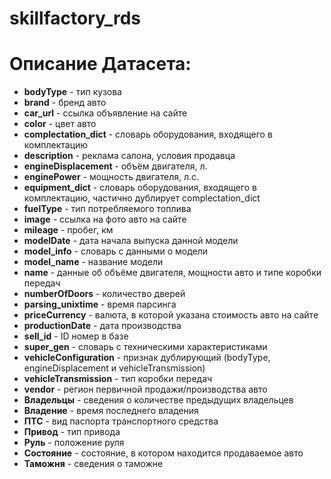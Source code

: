 # skillfactory_rds

# Описание Датасета:
- **bodyType** - тип кузова
- **brand** - бренд авто
- **car_url** - ссылка объявление на сайте
- **color** - цвет авто
- **complectation_dict** - cловарь оборудования, входящего в комплектацию
- **description** - реклама салона, условия продавца
- **engineDisplacement** - объём двигателя, л.
- **enginePower** - мощность двигателя, л.с.
- **equipment_dict** - cловарь оборудования, входящего в комплектацию, частично дублирует complectation_dict
- **fuelType** - тип потребляемого топлива
- **image** - ссылка на фото авто на сайте
- **mileage** - пробег, км
- **modelDate** - дата начала выпуска данной модели
- **model_info** - cловарь с данными о модели
- **model_name** - название модели
- **name** - данные об объёме двигателя, мощности авто и типе коробки передач
- **numberOfDoors** - количество дверей
- **parsing_unixtime** - время парсинга
- **priceCurrency** - валюта, в которой указана стоимость авто на сайте
- **productionDate** - дата производства
- **sell_id** - ID номер в базе
- **super_gen** - cловарь с техническими характеристиками
- **vehicleConfiguration** - признак дублирующий (bodyType, engineDisplacement и vehicleTransmission)
- **vehicleTransmission** - тип коробки передач
- **vendor** - регион первичной продажи/производства авто
- **Владельцы** - сведения о количестве предыдущих владельцев
- **Владение** - время последнего владения
- **ПТС** - вид паспорта транспортного средства
- **Привод** - тип привода
- **Руль** - положение руля
- **Состояние** - состояние, в котором находится продаваемое авто
- **Таможня** - сведения о таможне
